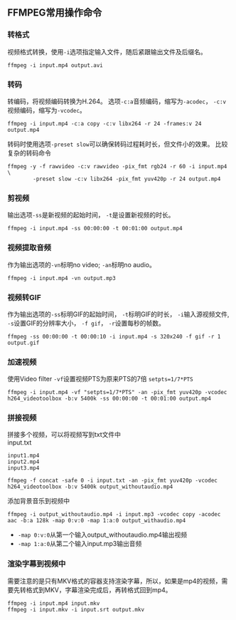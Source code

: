 ## FFMPEG常用操作命令

### 转格式
视频格式转换，使用`-i`选项指定输入文件，随后紧跟输出文件及后缀名。
```
ffmpeg -i input.mp4 output.avi
```

### 转码
转编码，将视频编码转换为H.264。 选项`-c:a`音频编码，缩写为`-acodec`， `-c:v`视频编码，缩写为`-vcodec`。
```
ffmpeg -i input.mp4 -c:a copy -c:v libx264 -r 24 -frames:v 24 output.mp4
```
转码时使用选项`-preset slow`可以确保转码过程耗时长，但文件小的效果。
比较复杂的转码命令
```
ffmpeg -y -f rawvideo -c:v rawvideo -pix_fmt rgb24 -r 60 -i input.mp4 \
        -preset slow -c:v libx264 -pix_fmt yuv420p -r 24 output.mp4
```

### 剪视频
输出选项`-ss`是新视频的起始时间， `-t`是设置新视频的时长。
```
ffmpeg -i input.mp4 -ss 00:00:00 -t 00:01:00 output.mp4
```
### 视频提取音频
作为输出选项的`-vn`标明no video; `-an`标明no audio。
```
ffmpeg -i input.mp4 -vn output.mp3
```
### 视频转GIF
作为输出选项的`-ss`标明GIF的起始时间， `-t`标明GIF的时长， `-i`输入源视频文件, `-s`设置GIF的分辨率大小， `-f gif`， `-r`设置每秒的帧数。
```
ffmpeg -ss 00:00:00 -t 00:00:10 -i input.mp4 -s 320x240 -f gif -r 1 output.gif
```

### 加速视频
使用Video filter `-vf`设置视频PTS为原来PTS的7倍 `setpts=1/7*PTS`
```
ffmpeg -i input.mp4 -vf "setpts=1/7*PTS" -an -pix_fmt yuv420p -vcodec h264_videotoolbox -b:v 5400k -ss 00:00:00 -t 00:01:00 output.mp4
```

### 拼接视频

拼接多个视频，可以将视频写到txt文件中  
input.txt
```
input1.mp4
input2.mp4
input3.mp4
```
```
ffmpeg -f concat -safe 0 -i input.txt -an -pix_fmt yuv420p -vcodec h264_videotoolbox -b:v 5400k output_withoutaudio.mp4
```

添加背景音乐到视频中
```
ffmpeg -i output_withoutaudio.mp4 -i input.mp3 -vcodec copy -acodec aac -b:a 128k -map 0:v:0 -map 1:a:0 output_withaudio.mp4
```
- `-map 0:v:0`从第一个输入output_withoutaudio.mp4输出视频  
- `-map 1:a:0`从第二个输入input.mp3输出音频


### 渲染字幕到视频中
需要注意的是只有MKV格式的容器支持渲染字幕，所以，如果是mp4的视频，需要先转格式到MKV，字幕渲染完成后，再转格式回到mp4。 
```
ffmpeg -i input.mp4 input.mkv
ffmpeg -i input.mkv -i input.srt output.mkv
```
